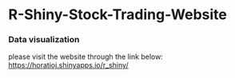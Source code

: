 # R-Shiny-Stock-Trading-Website

### Data visualization
please visit the website through the link below:
https://horatioj.shinyapps.io/r_shiny/
